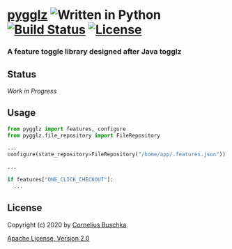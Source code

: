 # [pygglz](https://github.com/cbuschka/pygglz) ![Written in Python](https://img.shields.io/badge/python-3.7-blue.svg) [![Build Status](https://travis-ci.org/cbuschka/pygglz.svg?branch=master)](https://travis-ci.org/cbuschka/pygglz) [![License](https://img.shields.io/badge/License-Apache%202.0-blue.svg)](https://github.com/cbuschka/pygglz/blob/master/license.txt)

### A feature toggle library designed after Java togglz

## Status
*Work in Progress*

## Usage

```python
from pygglz import features, configure
from pygglz.file_repository import FileRepository

...
configure(state_repository=FileRepository("/home/app/.features.json"))

...

if features["ONE_CLICK_CHECKOUT"]:
  ...
```

## License
Copyright (c) 2020 by [Cornelius Buschka](https://github.com/cbuschka).

[Apache License, Version 2.0](./license.txt)
